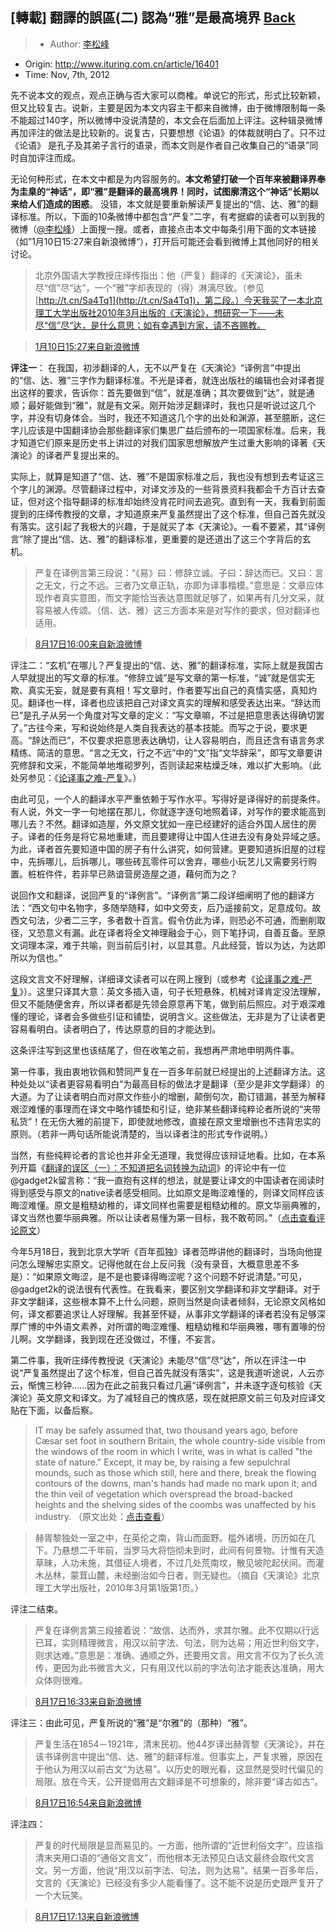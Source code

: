 ## [轉載] 翻譯的誤區(二) 認為“雅”是最高境界 [**Back**](./../translation.md)

> - Author: [李松峰](http://www.ituring.com.cn/users/81970)
- Origin: http://www.ituring.com.cn/article/16401
- Time: Nov, 7th, 2012

先不说本文的观点，观点正确与否大家可以商榷。单说它的形式，形式比较新颖，但又比较复古。说新，主要是因为本文内容主干都来自微博，由于微博限制每一条不能超过140字，所以微博中没说清楚的，本文会在后面加上评注。这种辑录微博再加评注的做法是比较新的。说复古，只要想想《论语》的体裁就明白了。只不过《论语》 是孔子及其弟子言行的语录，而本文则是作者自己收集自己的“语录”同时自加评注而成。

无论何种形式，在本文中都是为内容服务的。**本文希望打破一个百年来被翻译界奉为圭臬的“神话”，即“雅”是翻译的最高境界！同时，试图廓清这个“神话”长期以来给人们造成的困惑**。 没错，本文就是要重新解读严复提出的“信、达、雅”的翻译标准。所以，下面的10条微博中都包含“严复”二字，有考据癖的读者可以到我的微博（[@李松峰](http://weibo.com/lisf)）上面搜一搜。或者，直接点击本文中每条引用下面的文本链接（如”1月10日15:27来自新浪微博“），打开后可能还会看到微博上其他同好的相关讨论。

> 北京外国语大学教授庄绎传指出：他（严复）翻译的《天演论》，虽未尽“信”尽“达”，一个“雅”字却表现的（得）淋漓尽致。（参见 [http://t.cn/Sa4Tq1](http://t.cn/Sa4Tq1)，第二段。）今天我买了一本北京理工大学出版社2010年3月出版的《天演论》，想研究一下——未尽“信”尽“达，是什么意思；如有幸遇到方家，请不吝赐教。

> [1月10日15:27来自新浪微博](http://weibo.com/1639621773/y083sxJEA)

**评注一**： 在我国，初涉翻译的人，无不以严复在《天演论》“译例言”中提出的“信、达、雅”三字作为翻译标准。不光是译者，就连出版社的编辑也会对译者提出这样的要求，告诉你：首先要做到“信”，就是准确；其次要做到“达”，就是通顺；最好能做到“雅”，就是有文采。刚开始涉足翻译时，我也只是听说过这几个字，并没有切身体会。当时，我还不知道这几个字的出处和渊源，甚至臆断，这仨字儿应该是中国翻译协会那些翻译家们集思广益后颁布的一项国家标准。后来，我才知道它们原来是历史书上讲过的对我们国家思想解放产生过重大影响的译著《天演论》的译者严复提出来的。

实际上，就算是知道了“信、达、雅”不是国家标准之后，我也没有想到去考证这三个字儿的渊源。尽管翻译过程中，对译文涉及的一些背景资料我都会千方百计去查证，但对这个指导翻译的标准却始终没肯花时间去追究。直到有一天，我看到前面提到的庄绎传教授的文章，才知道原来严复虽然提出了这个标准，但自己首先就没有落实。这引起了我极大的兴趣，于是就买了本《天演论》。一看不要紧，其“译例言”除了提出“信、达、雅”的翻译标准，更重要的是还道出了这三个字背后的玄机。

> 严复在译例言第三段说：“《易》曰：修辞立诚。子曰：辞达而已。又曰：言之无文，行之不远。三者乃文章正轨，亦即为译事楷模。”意思是：文章应体现作者真实意图，而文字能恰当表达意图就足够了，如果再有几分文采，就容易被人传颂。（信、达、雅）这三方面本来是对写作的要求，但对翻译也适用。

> [8月17日16:00来自新浪微博](http://weibo.com/1639621773/yxAibvJ1H)

评注二：“玄机”在哪儿？严复提出的“信、达、雅”的翻译标准，实际上就是我国古人早就提出的写文章的标准。“修辞立诚”是写文章的第一标准，“诚”就是信实无欺、真实无妄，就是要有真相！写文章时，作者要写出自己的真情实感，真知灼见。翻译也一样，译者也应该把自己对译文真实的理解和感受表达出来。“辞达而已”是孔子从另一个角度对写文章的定义：“写文章嘛，不过是把意思表达得确切罢了。”古往今来，写和说始终是人类自我表达的基本技能。而写之于说，要求更高。“辞达而已”，不仅要求把意思表达确切，让人容易明白，而且还含有语言务求精练、简洁的意思。“言之无文，行之不远”中的“文”指“文华辞采”，即写文章要讲究修辞和文采，不能简单地堆砌罗列，否则读起来枯燥乏味，难以扩大影响。（此处另参见：《[论译事之难-严复](http://wenku.baidu.com/view/0becdf202f60ddccda38a0c4.html)》。）

由此可见，一个人的翻译水平严重依赖于写作水平。写得好是译得好的前提条件。有人说，外文一字一句地摆在那儿，你就逐字逐句地照着译，对写作的要求能高到哪儿去？不然。翻译如造屋，外文原文犹如一座已经建好的适合外国人居住的房子。译者的任务是将它易地重建，而且要建得让中国人住进去没有身处异域之感。为此，译者首先要知道中国的房子有什么讲究，如何营建。更要知道拆旧屋的过程中，先拆哪儿，后拆哪儿，哪些砖瓦零件可以舍弃，哪些小玩艺儿又需要另行购置。桩桩件件，若非早已熟谙营房造屋之道，藉何而为之？

说回作文和翻译，说回严复的“译例言”。“译例言”第二段详细阐明了他的翻译方法：“西文句中名物字，多随举随释，如中文旁支，后乃遥接前文，足意成句。故西文句法，少者二三字，多者数十百言。假令仿此为译，则恐必不可通，而删削取径，又恐意义有漏。此在译者将全文神理融会于心，则下笔抒词，自善互备。至原文词理本深，难于共喻，则当前后引衬，以显其意。凡此经营，皆以为达，为达即所以为信也。”

这段文言文不好理解，详细译文读者可以在网上搜到（或参考《[论译事之难-严复](http://wenku.baidu.com/view/0becdf202f60ddccda38a0c4.html)》）。这里只译其大意：英文多插入语，句子长短悬殊，机械对译肯定没法理解，但又不能随便舍弃，所以译者都是先领会原意再下笔，做到前后照应。对于艰深难懂的理论，译者会多做些引证和铺垫，说明含义。这些做法，无非是为了让读者更容易看明白。读者明白了，传达原意的目的才能达到。

这条评注写到这里也该结尾了，但在收笔之前，我想再严肃地申明两件事。

第一件事，我由衷地钦佩和赞同严复在一百多年前就已经提出的上述翻译方法。这种处处以“读者更容易看明白”为最高目标的做法才是翻译（至少是非文学翻译）的大道。为了让读者明白而对原文作些小的增删，颠倒句次，勘订错漏，甚至为解释艰涩难懂的事理而在译文中略作铺垫和引证，绝非某些翻译纯粹论者所说的“夹带私货”！在无伤大雅的前提下，即使就地修改，直接在原文里增删也不违背忠实的原则。（若非一两句话所能说清楚的，当以译者注的形式专作说明。）

当然，有些纯粹论者的言论也并非全无道理，我觉得应该辩证地看。比如，在本系列开篇《[翻译的误区（一）：不知道把名词转换为动词](./../misunderstand_1/misunderstand_1.md)》的评论中有一位@gadget2k留言称：“我一直抱有这样的想法，就是要让译文的中国读者在阅读时得到感受与原文的native读者感受相同。比如原文是晦涩难懂的，则译文同样应该晦涩难懂。原文是粗糙幼稚的，译文同样也需要是粗糙幼稚的。原文华丽典雅的，译文当然也要华丽典雅。所以让读者易懂为第一目标，我不敢苟同。”（[点击查看评论原文](http://www.ituring.com.cn/article/details/863#comment-1760)）

今年5月18日，我到北京大学听《百年孤独》译者范晔讲他的翻译时，当场向他提问怎么理解忠实原文。记得他就在台上反问我（没有录音，大概意思差不多是）：“如果原文晦涩，是不是也要译得晦涩呢？这个问题不好说清楚。”可见，@gadget2k的说法很有代表性。在我看来，要区别文学翻译和非文学翻译。对于非文学翻译，这些根本算不上什么问题，原则当然是向读者倾斜，无论原文风格如何，译文都要追求让人好理解。我甚至怀疑，从事非文学翻译的译者若没有足够深厚广博的中外语文素养，对所谓的晦涩难懂、粗糙幼稚和华丽典雅，哪有置喙的份儿啊。文学翻译，我到现在还没做过，不懂，不妄言。

第二件事，我听庄绎传教授说《天演论》未能尽“信”尽“达”，所以在评注一中说“严复虽然提出了这个标准，但自己首先就没有落实”，这是我道听途说，人云亦云，惭愧三秒钟……因为在此之前我只看过几遍“译例言”，并未逐字逐句核验《天演论》英文原文和译文。为了减轻自己的愧疚感，现在就把原文前三句及对应译文贴在下面，以备后察。


> IT may be safely assumed that, two thousand years ago, before Cæsar set foot in southern Britain, the whole country-side visible from the windows of the room in which I write, was in what is called "the state of nature." Except, it may be, by raising a few sepulchral mounds, such as those which still, here and there, break the flowing contours of the downs, man's hands had made no mark upon it; and the thin veil of vegetation which overspread the broad-backed heights and the shelving sides of the coombs was unaffected by his industry. （原文出处：[点击查看](http://aleph0.clarku.edu/huxley/CE9/E-EProl.html)） 

> 赫胥黎独处一室之中，在英伦之南，背山而面野。槛外诸境，历历如在几下。乃悬想二千年前，当罗马大将恺彻未到时，此间有何景物。计惟有天造草昧，人功未施，其借征人境者，不过几处荒南坟，散见坡陀起伏间。而灌木丛林，蒙茸山麓，未经删治如今日者，则无疑也。（摘自《天演论》北京理工大学出版社，2010年3月第1版第1页。）

评注二结束。

> 严复在译例言第三段接着说：“故信、达而外，求其尔雅。此不仅期以行远已耳，实则精理微言，用汉以前字法、句法，则为达易；用近世利俗文字，则求达难。”意思是：准确、通顺之外，还要用文言。用文言不仅为了长久流传，更因为此书微言大义，只有用汉代以前的字法句法才能表达准确，用大众体则很难。

> [8月17日16:33来自新浪微博](http://weibo.com/1639621773/yxAvoCHrz)

评注三：由此可见，严复所说的“雅”是“尔雅”的（那种）“雅”。

> 严复生活在1854－1921年，清末民初。他44岁译出赫胥黎《天演论》，并在该书译例言中提出“信、达、雅”的翻译标准。但事实上，严复求雅，原因在于他认为用汉以前古文“为达易”。以历史的眼光看，这显然是受时代偏见的局限。放在今天，公开提倡用古文翻译是不可想象的，除非要“译古如古”。

> [8月17日16:54来自新浪微博](http://weibo.com/1639621773/yxADJsC9e)

评注四：

> 严复的时代局限是显而易见的。一方面，他所谓的“近世利俗文字”，应该指清末夹用口语的“通俗文言文”，而他根本无法预见白话文最终会取代文言文。另一方面，他说“用汉以前字法、句法，则为达易”。结果一百多年后，文言的《天演论》已经没有多少人能看懂了。这不能不说是历史跟严复开了一个大玩笑。

> [8月17日17:13来自新浪微博](http://weibo.com/1639621773/yxALIFHA3)

